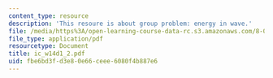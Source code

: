```yaml
---
content_type: resource
description: 'This resoure is about group problem: energy in wave.'
file: /media/https%3A/open-learning-course-data-rc.s3.amazonaws.com/8-02-physics-ii-electricity-and-magnetism-spring-2007/fbe6bd3fd3e80e66ceee6080f4b887e6_ic_w14d1_2.pdf
file_type: application/pdf
resourcetype: Document
title: ic_w14d1_2.pdf
uid: fbe6bd3f-d3e8-0e66-ceee-6080f4b887e6
---
```

